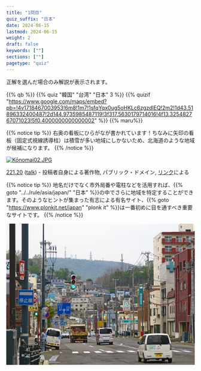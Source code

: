 ```yaml
---
title: "1問目"
quiz_suffix: "日本"
date: 2024-06-15
lastmod: 2024-06-15
weight: 2
draft: false
keywords: [""]
sections: [""]
pagetype: "quiz"
---
```


正解を選んだ場合のみ解説が表示されます。

{{% qb %}}
{{% quiz "韓国" "台湾" "日本" 3 %}}
{{% quizif "https://www.google.com/maps/embed?pb=!4v1718467003953!6m8!1m7!1sfqYqx0ug5oHKLc6zgzdlEQ!2m2!1d43.51896332400487!2d144.9735985487119!3f317.5630179714016!4f13.325482767071023!5f0.4000000000000002" %}}
{{% maru%}}

<div class="googlemap-if ansarea transparent-area">

{{% notice tip %}}
右奥の看板にひらがなが書かれています！ちなみに矢印の看板（固定式視線誘導柱）は積雪が多い地域にしかないため、北海道のような地域が候補になります。
{{% /notice %}}

<div class="googlemap-if ansarea transparent-area no-margin">
<p><a href="https://commons.wikimedia.org/wiki/File:K%C5%8Dnomai02.JPG#/media/%E3%83%95%E3%82%A1%E3%82%A4%E3%83%AB:K%C5%8Dnomai02.JPG"><img src="https://upload.wikimedia.org/wikipedia/commons/9/91/K%C5%8Dnomai02.JPG" alt="Kōnomai02.JPG" height="480" width="640"></a></p><p><a href="//commons.wikimedia.org/wiki/User:221.20" title="User:221.20">221.20</a> (<a href="//commons.wikimedia.org/wiki/User_talk:221.20" title="User talk:221.20">talk</a>) - <span class="int-own-work" lang="ja">投稿者自身による著作物</span>, パブリック・ドメイン, <a href="https://commons.wikimedia.org/w/index.php?curid=15535739">リンク</a>による</p>
</div>

{{% notice tip %}}
地名だけでなく市外局番や電柱などを活用すれば、{{% goto "../../rule/asia/japan/" "日本" %}}の中でさらに地域を特定することができます。そのようなヒントが集まった有志による有名サイト、{{% goto "https://www.plonkit.net/japan" "plonk it" %}}は一番初めに目を通すべき重要なサイトです。
{{% /notice %}}

<div class="googlemap-if no-margin">
<img src="./japan_otaru_road_buildings.jpg">
</div>
</div>